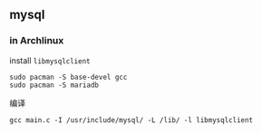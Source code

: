 ## mysql

### in Archlinux
install `libmysqlclient`
```
sudo pacman -S base-devel gcc 
sudo pacman -S mariadb
```

编译
```
gcc main.c -I /usr/include/mysql/ -L /lib/ -l libmysqlclient
```